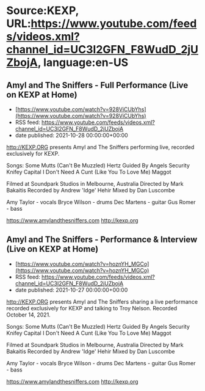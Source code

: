 # Source:KEXP, URL:https://www.youtube.com/feeds/videos.xml?channel_id=UC3I2GFN_F8WudD_2jUZbojA, language:en-US

## Amyl and The Sniffers - Full Performance (Live on KEXP at Home)
 - [https://www.youtube.com/watch?v=928ViCUbYhs](https://www.youtube.com/watch?v=928ViCUbYhs)
 - RSS feed: https://www.youtube.com/feeds/videos.xml?channel_id=UC3I2GFN_F8WudD_2jUZbojA
 - date published: 2021-10-28 00:00:00+00:00

http://KEXP.ORG presents Amyl and The Sniffers performing live, recorded exclusively for KEXP.

Songs:
Some Mutts (Can't Be Muzzled)
Hertz
Guided By Angels
Security
Knifey
Capital
I Don't Need A Cunt (Like You To Love Me)
Maggot

Filmed at Soundpark Studios in Melbourne, Australia
Directed by Mark Bakaitis
Recorded by Andrew 'Idge' Hehir
Mixed by Dan Luscombe

Amy Taylor - vocals
Bryce Wilson - drums
Dec Martens - guitar
Gus Romer - bass

https://www.amylandthesniffers.com
http://kexp.org

## Amyl and The Sniffers - Performance & Interview (Live on KEXP at Home)
 - [https://www.youtube.com/watch?v=hoznYH_MGCo](https://www.youtube.com/watch?v=hoznYH_MGCo)
 - RSS feed: https://www.youtube.com/feeds/videos.xml?channel_id=UC3I2GFN_F8WudD_2jUZbojA
 - date published: 2021-10-27 00:00:00+00:00

http://KEXP.ORG presents Amyl and The Sniffers sharing a live performance recorded exclusively for KEXP and talking to Troy Nelson. Recorded October 14, 2021.

Songs:
Some Mutts (Can't Be Muzzled)
Hertz
Guided By Angels
Security
Knifey
Capital
I Don't Need A Cunt (Like You To Love Me)
Maggot

Filmed at Soundpark Studios in Melbourne, Australia
Directed by Mark Bakaitis
Recorded by Andrew 'Idge' Hehir
Mixed by Dan Luscombe

Amy Taylor - vocals
Bryce Wilson - drums
Dec Martens - guitar
Gus Romer - bass

https://www.amylandthesniffers.com
http://kexp.org


